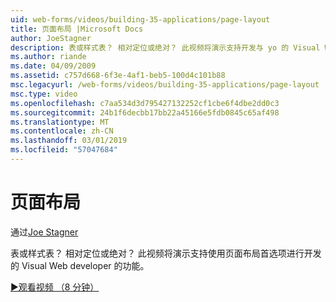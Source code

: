 ```yaml
---
uid: web-forms/videos/building-35-applications/page-layout
title: 页面布局 |Microsoft Docs
author: JoeStagner
description: 表或样式表？ 相对定位或绝对？ 此视频将演示支持开发与 yo 的 Visual Web developer 的功能...
ms.author: riande
ms.date: 04/09/2009
ms.assetid: c757d668-6f3e-4af1-beb5-100d4c101b88
msc.legacyurl: /web-forms/videos/building-35-applications/page-layout
msc.type: video
ms.openlocfilehash: c7aa534d3d795427132252cf1cbe6f4dbe2dd0c3
ms.sourcegitcommit: 24b1f6decbb17bb22a45166e5fdb0845c65af498
ms.translationtype: MT
ms.contentlocale: zh-CN
ms.lasthandoff: 03/01/2019
ms.locfileid: "57047684"
---
```

<a name="page-layout"></a>页面布局
====================
通过[Joe Stagner](https://github.com/JoeStagner)

表或样式表？ 相对定位或绝对？ 此视频将演示支持使用页面布局首选项进行开发的 Visual Web developer 的功能。

[&#9654;观看视频 （8 分钟）](https://channel9.msdn.com/Blogs/ASP-NET-Site-Videos/page-layout)
